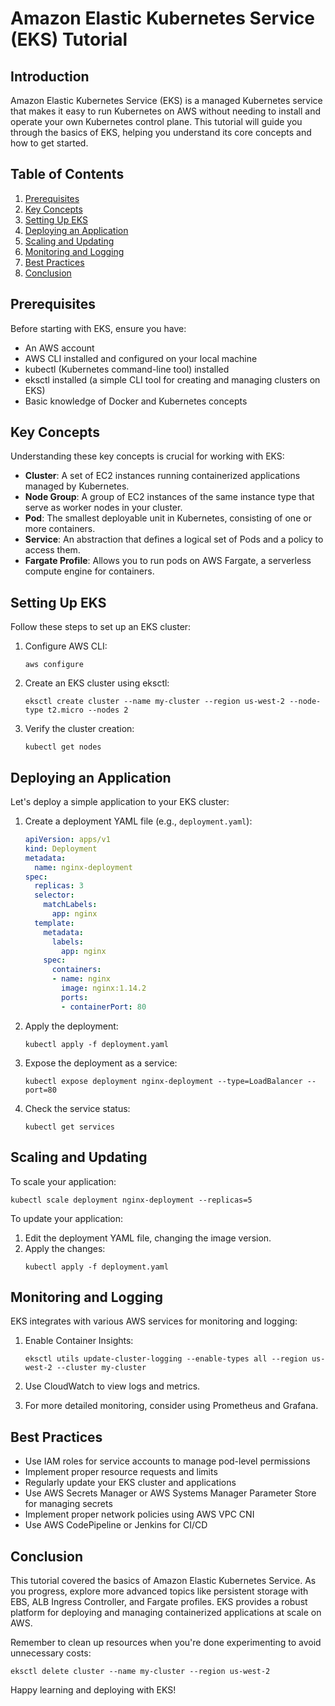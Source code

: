# Amazon Elastic Kubernetes Service (EKS) Tutorial
## Introduction

Amazon Elastic Kubernetes Service (EKS) is a managed Kubernetes service that makes it easy to run Kubernetes on AWS without needing to install and operate your own Kubernetes control plane. This tutorial will guide you through the basics of EKS, helping you understand its core concepts and how to get started.

## Table of Contents

1. [Prerequisites](#prerequisites)
2. [Key Concepts](#key-concepts)
3. [Setting Up EKS](#setting-up-eks)
4. [Deploying an Application](#deploying-an-application)
5. [Scaling and Updating](#scaling-and-updating)
6. [Monitoring and Logging](#monitoring-and-logging)
7. [Best Practices](#best-practices)
8. [Conclusion](#conclusion)

## Prerequisites

Before starting with EKS, ensure you have:

- An AWS account
- AWS CLI installed and configured on your local machine
- kubectl (Kubernetes command-line tool) installed
- eksctl installed (a simple CLI tool for creating and managing clusters on EKS)
- Basic knowledge of Docker and Kubernetes concepts

## Key Concepts

Understanding these key concepts is crucial for working with EKS:

- **Cluster**: A set of EC2 instances running containerized applications managed by Kubernetes.
- **Node Group**: A group of EC2 instances of the same instance type that serve as worker nodes in your cluster.
- **Pod**: The smallest deployable unit in Kubernetes, consisting of one or more containers.
- **Service**: An abstraction that defines a logical set of Pods and a policy to access them.
- **Fargate Profile**: Allows you to run pods on AWS Fargate, a serverless compute engine for containers.

## Setting Up EKS

Follow these steps to set up an EKS cluster:

1. Configure AWS CLI:
   ```
   aws configure
   ```

2. Create an EKS cluster using eksctl:
   ```
   eksctl create cluster --name my-cluster --region us-west-2 --node-type t2.micro --nodes 2
   ```

3. Verify the cluster creation:
   ```
   kubectl get nodes
   ```

## Deploying an Application

Let's deploy a simple application to your EKS cluster:

1. Create a deployment YAML file (e.g., `deployment.yaml`):
   ```yaml
   apiVersion: apps/v1
   kind: Deployment
   metadata:
     name: nginx-deployment
   spec:
     replicas: 3
     selector:
       matchLabels:
         app: nginx
     template:
       metadata:
         labels:
           app: nginx
       spec:
         containers:
         - name: nginx
           image: nginx:1.14.2
           ports:
           - containerPort: 80
   ```

2. Apply the deployment:
   ```
   kubectl apply -f deployment.yaml
   ```

3. Expose the deployment as a service:
   ```
   kubectl expose deployment nginx-deployment --type=LoadBalancer --port=80
   ```

4. Check the service status:
   ```
   kubectl get services
   ```

## Scaling and Updating

To scale your application:

```
kubectl scale deployment nginx-deployment --replicas=5
```

To update your application:

1. Edit the deployment YAML file, changing the image version.
2. Apply the changes:
   ```
   kubectl apply -f deployment.yaml
   ```

## Monitoring and Logging

EKS integrates with various AWS services for monitoring and logging:

1. Enable Container Insights:
   ```
   eksctl utils update-cluster-logging --enable-types all --region us-west-2 --cluster my-cluster
   ```

2. Use CloudWatch to view logs and metrics.

3. For more detailed monitoring, consider using Prometheus and Grafana.

## Best Practices

- Use IAM roles for service accounts to manage pod-level permissions
- Implement proper resource requests and limits
- Regularly update your EKS cluster and applications
- Use AWS Secrets Manager or AWS Systems Manager Parameter Store for managing secrets
- Implement proper network policies using AWS VPC CNI
- Use AWS CodePipeline or Jenkins for CI/CD

## Conclusion

This tutorial covered the basics of Amazon Elastic Kubernetes Service. As you progress, explore more advanced topics like persistent storage with EBS, ALB Ingress Controller, and Fargate profiles. EKS provides a robust platform for deploying and managing containerized applications at scale on AWS.

Remember to clean up resources when you're done experimenting to avoid unnecessary costs:

```
eksctl delete cluster --name my-cluster --region us-west-2
```

Happy learning and deploying with EKS!
